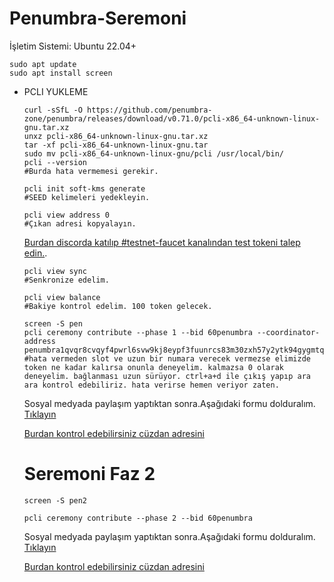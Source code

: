 # Penumbra-Seremoni
İşletim Sistemi: Ubuntu 22.04+

    sudo apt update
    sudo apt install screen
    
  - PCLI YUKLEME
    ```
    curl -sSfL -O https://github.com/penumbra-zone/penumbra/releases/download/v0.71.0/pcli-x86_64-unknown-linux-gnu.tar.xz
    unxz pcli-x86_64-unknown-linux-gnu.tar.xz
    tar -xf pcli-x86_64-unknown-linux-gnu.tar
    sudo mv pcli-x86_64-unknown-linux-gnu/pcli /usr/local/bin/
    pcli --version
    #Burda hata vermemesi gerekir.
    ```
    ```
    pcli init soft-kms generate
    #SEED kelimeleri yedekleyin. 
    ```
       
    ```
    pcli view address 0
    #Çıkan adresi kopyalayın.
    ```
    [Burdan discorda katılıp #testnet-faucet kanalından test tokeni talep edin.](https://discord.gg/hKvkrqa3zC).
    
    ```
    pcli view sync
    #Senkronize edelim.
    ```
    ```
    pcli view balance
    #Bakiye kontrol edelim. 100 token gelecek.
    ```
     ```
    screen -S pen
    pcli ceremony contribute --phase 1 --bid 60penumbra --coordinator-address penumbra1qvqr8cvqyf4pwrl6svw9kj8eypf3fuunrcs83m30zxh57y2ytk94gygmtq5k82cjdq9y3mlaa3fwctwpdjr6fxnwuzrsy4ezm0u2tqpzw0sed82shzcr42sju55en26mavjnw4
    #hata vermeden slot ve uzun bir numara verecek vermezse elimizde token ne kadar kalırsa onunla deneyelim. kalmazsa 0 olarak deneyelim. bağlanması uzun sürüyor. ctrl+a+d ile çıkış yapıp ara ara kontrol edebiliriz. hata verirse hemen veriyor zaten. 
    ```
    Sosyal medyada paylaşım yaptıktan sonra.Aşağıdaki formu dolduralım.
    [Tıklayın](https://form.asana.com/?k=kWyyWPzQMkJoNTmrfAbWaA&d=1206052071402903)
    
    [Burdan kontrol edebilirsiniz cüzdan adresini](https://summoning.penumbra.zone/phase/1)

    # Seremoni Faz 2
    ```
    screen -S pen2
    ```
    ```
    pcli ceremony contribute --phase 2 --bid 60penumbra
    ```
     Sosyal medyada paylaşım yaptıktan sonra.Aşağıdaki formu dolduralım.
    [Tıklayın](https://form.asana.com/?k=THhk7qmp3IDwCvXWTPHkow&d=1206052071402903)

    [Burdan kontrol edebilirsiniz cüzdan adresini](https://summoning.penumbra.zone/phase/2)
    
          
